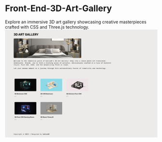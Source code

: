 # Front-End-3D-Art-Gallery
Explore an immersive 3D art gallery showcasing creative masterpieces crafted with CSS and Three.js technology.
<img src="preview.png">
